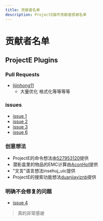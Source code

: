 ```yaml
---
title: 贡献者名单
description: ProjectE插件贡献者感谢名单
---
```


# 贡献者名单

## ProjectE Plugins
  ### Pull Requests
  - [lijinhong11](https://github.com/lijinhong11)
    - 大量优化 格式化等等等等
  ### issues
  - [issue 1](https://github.com/Little100/ProjectE-plugin/issues/1)
  - [issue 2](https://github.com/Little100/ProjectE-plugin/issues/2)
  - [issue 3](https://github.com/Little100/ProjectE-plugin/issues/3)
  - [issue 6](https://github.com/Little100/ProjectE-plugin/issues/6)
  ### 创意想法
  - ProjectE的命令想法由[527953120](https://github.com/527953120)提供
  - 潜影盒里的物品的EMC计算由[AconHol](https://github.com/AconHol)提供
  - "文言"语言想法insehuj_uic提供
  - ProjectE的搜索功能想法[duanjiayiznb](https://github.com/duanjiayiznb)提供
  ### 明确不会修复的问题
  - [issue 4](https://github.com/Little100/ProjectE-plugin/issues/4)

> 真的非常感谢